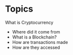 # Topics

What is Cryptocurrency
* Where did it come from
* What is a Blockchain?
* How are transactions made
* How are they accessed

